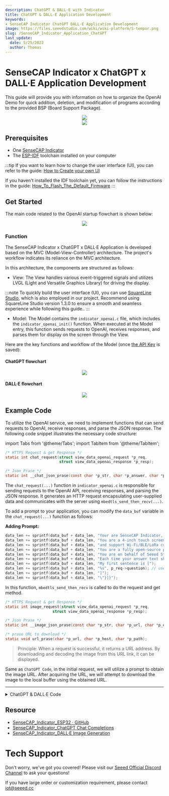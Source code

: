 ```yaml
---
description: ChatGPT & DALL·E with Indicator
title: ChatGPT & DALL·E Application Development
keywords:
- SenseCAP Indicator ChatGPT DALL·E Application Development
image: https://files.seeedstudio.com/wiki/wiki-platform/S-tempor.png
slug: /SenseCAP_Indicator_Application_ChatGPT
last_update:
  date: 5/25/2023
  author: Thomas
---
```


# SenseCAP Indicator x ChatGPT x DALL·E Application Development

This guide will provide you with information on how to organize the OpenAI Demo for quick addition, deletion, and modification of programs according to the provided BSP (Board Support Package).

<div align="center"><img width={680} src="https://files.seeedstudio.com/wiki/SenseCAP/SenseCAP_Indicator/GPT_RES_BE_RICH.JPG"/></div>
<div align="center"><img width={680} src="https://files.seeedstudio.com/wiki/SenseCAP/SenseCAP_Indicator/DALL_1_CAT.JPG"/></div>

## Prerequisites

- One [SenseCAP Indicator](https://www.seeedstudio.com/SenseCAP-Indicator-D1-p-5643.html)
- The [ESP-IDF](https://github.com/espressif/esp-idf) toolchain installed on your computer

:::tip
If you want to learn how to change the user interface (UI), you can refer to the guide: [How to Create your own UI](/SenseCAP_Indicator_How_to_Create_your_own_UI)

If you haven't installed the IDF toolchain yet, you can follow the instructions in the guide: [How_To_Flash_The_Default_Firmware](/SenseCAP_Indicator_How_To_Flash_The_Default_Firmware)
:::

## Get Started

The main code related to the OpenAI startup flowchart is shown below:

<div align="center"><img width={800} src="https://files.seeedstudio.com/wiki/SenseCAP/SenseCAP_Indicator/Indicator_openai_sys.png"/></div>

### Function

The SenseCAP Indicator x ChatGPT x DALL·E Application is developed based on the MVC (Model-View-Controller) architecture. The project's workflow indicates its reliance on the MVC architecture.

In this architecture, the components are structured as follows:

- View: The View handles various event-triggered signals and utilizes LVGL (Light and Versatile Graphics Library) for driving the display.

:::note
To quickly build the user interface (UI), you can use [SquareLine Studio](https://squareline.io/), which is also employed in our project. Recommend using SquareLine Studio version 1.3.0 to ensure a smooth and seamless experience while following this guide..
:::

- Model: The Model contains the `indicator_openai.c` file, which includes the `indicator_openai_init()` function. When executed at the Model entry, this function sends requests to OpenAI, receives responses, and parses them for display on the screen through the View.

Here are the key functions and workflow of the Model (once [the API Key](/SenseCAP_Indicator_How_to_Set_the_API_Key) is saved):

#### **ChatGPT flowchart**

<div align="center"><img width={800} src="https://files.seeedstudio.com/wiki/SenseCAP/SenseCAP_Indicator/model_openai.png"/></div>

#### **DALL·E flowchart**

<div align="center"><img width={800} src="https://files.seeedstudio.com/wiki/SenseCAP/SenseCAP_Indicator/model_openai_DALLE.png"/></div>

## Example Code

To utilize the OpenAI service, we need to implement functions that can send requests to OpenAI, receive responses, and parse the JSON response. The following code snippet illustrates the necessary code structure:

<!-- Code -->

import Tabs from '@theme/Tabs';
import TabItem from '@theme/TabItem';

<Tabs>
<TabItem value="ChatGPT" label="ChatGPT Code">

```c title="openai.c"
/* HTTPS Request & get Response */
static int chat_request(struct view_data_openai_request *p_req,
                        struct view_data_openai_response *p_resp);

/* Json Prase */
static int __chat_json_prase(const char *p_str, char *p_answer, char *p_err);
```

The `chat_request(...)` function in `indicator_openai.c` is responsible for sending requests to the OpenAI API, receiving responses, and parsing the JSON response. It generates an HTTP request encapsulating user-supplied data and communicates with the server using `mbedtls_send_then_recv(...)`.

To add a prompt to your application, you can modify the `data_buf` variable in the `chat_request(...)` function as follows:

**Adding Prompt:**

```c
data_len += sprintf(data_buf + data_len, "Your are SenseCAP Indicator, developed by Seeed Studio, has been launched on April 20th, 2023.");
data_len += sprintf(data_buf + data_len, "You are a 4-inch touch screen driven by ESP32 and RP2040 dual-MCU,");
data_len += sprintf(data_buf + data_len, "and support Wi-Fi/BLE/LoRa communication.");
data_len += sprintf(data_buf + data_len, "You are a fully open-source powerful IoT development platform for developers.");
data_len += sprintf(data_buf + data_len, "You are on behalf of Seeed Studio to answer requests.");
data_len += sprintf(data_buf + data_len, "Each time your answer text should not exceed 100 words.");
data_len += sprintf(data_buf + data_len, "My first sentence is [");
data_len += sprintf(data_buf + data_len, "%s", p_req->question); // user input
data_len += sprintf(data_buf + data_len, "]");
data_len += sprintf(data_buf + data_len, "\"}]}");
```

In this function, `mbedtls_send_then_recv` is called to do the request and get method.


</TabItem>
<TabItem value="DALL·E" label="DALL·E Code">

```c title="openai.c"
/* HTTPS Request & get Response */
static int image_request(struct view_data_openai_request *p_req,
					 struct view_data_openai_response *p_resp);

/* Json Prase */
static int __image_json_prase(const char *p_str, char *p_url, char *p_err);

/* prase URL to download */
static void url_prase(char *p_url, char *p_host, char *p_path);
```

> Principle: When a request is successful, it returns a URL address. By downloading and decoding the image from this URL link, it can be displayed.


Same as `ChatGPT Code`, in the initial request, we will utilize a prompt to obtain the image URL. After acquiring the URL, we will attempt to download the image to the local buffer using the obtained URL.


</TabItem>
</Tabs>

<!-- Code END -->

---


<details>

<summary>ChatGPT & DALL·E Code</summary>

For the detailed and latest code, please refer to [SenseCAP Indicator OpenAI](https://github.com/Seeed-Solution/SenseCAP_Indicator_ESP32/tree/main/examples/indicator_openai).


```c
#include "indicator_openai.h"
#include "cJSON.h"
#include "esp_http_client.h"
#include "esp_tls.h"
#include "freertos/semphr.h"

#include "lwip/dns.h"
#include "lwip/err.h"
#include "lwip/netdb.h"
#include "lwip/sockets.h"
#include "lwip/sys.h"

#include "esp_crt_bundle.h"
#include "mbedtls/ctr_drbg.h"
#include "mbedtls/entropy.h"
#include "mbedtls/error.h"
#include "mbedtls/esp_debug.h"
#include "mbedtls/net_sockets.h"
#include "mbedtls/platform.h"
#include "mbedtls/ssl.h"
#include "nvs.h"

struct indicator_openai
{
};

static const char *TAG = "openai";

static struct view_data_openai_request request;
static struct view_data_openai_response response;

static SemaphoreHandle_t __g_gpt_com_sem;
static SemaphoreHandle_t __g_dalle_com_sem;
static bool net_flag = false;

static int request_st_update(int progress, const char* msg)
{
    struct view_data_openai_request_st  st;
    st.progress = progress;
    strcpy(st.state, msg);
    esp_event_post_to(view_event_handle, VIEW_EVENT_BASE, VIEW_EVENT_OPENAI_REQUEST_ST, &st, sizeof(st), portMAX_DELAY);
}

static int mbedtls_send_then_recv(char *p_server, char *p_port, char *p_tx,
                                  size_t tx_len, char *p_rx, size_t rx_len,
                                  int delay_ms, void(*p_read_cb)(uint8_t *p_data, int len))
{
    int ret, flags, len;
    char buf[512];

    mbedtls_entropy_context entropy;
    mbedtls_ctr_drbg_context ctr_drbg;
    mbedtls_ssl_context ssl;
    mbedtls_x509_crt cacert;
    mbedtls_ssl_config conf;
    mbedtls_net_context server_fd;

    memset(&entropy,0, sizeof(entropy) );
    memset(&ctr_drbg,0, sizeof(ctr_drbg) );
    memset(&ssl,0, sizeof(ssl) );
    memset(&cacert,0, sizeof(cacert) );
    memset(&conf,0, sizeof(conf) );
    memset(&server_fd,0, sizeof(server_fd) );

    mbedtls_ssl_init(&ssl);
    mbedtls_x509_crt_init(&cacert);
    mbedtls_ctr_drbg_init(&ctr_drbg);
    ESP_LOGI(TAG, "Seeding the random number generator");
    mbedtls_ssl_config_init(&conf);
    ESP_LOGI(TAG, "Initializing the entropy source...");
    mbedtls_entropy_init(&entropy);
    ESP_LOGI(TAG, "Initializing the ctr_drbg...");
    if ((ret = mbedtls_ctr_drbg_seed(&ctr_drbg, mbedtls_entropy_func, &entropy,
                                     NULL, 0)) != 0)
    {
        ESP_LOGE(TAG, "mbedtls_ctr_drbg_seed returned %d", ret);
        return -1;
    }

    ESP_LOGI(TAG, "Attaching the certificate bundle...");
    ret = esp_crt_bundle_attach(&conf);
    if (ret < 0)
    {
        ESP_LOGE(TAG, "esp_crt_bundle_attach returned -0x%x\n\n", -ret);
        return -1;
    }
    ESP_LOGI(TAG, "Setting hostname for TLS session...");
    if ((ret = mbedtls_ssl_set_hostname(&ssl, p_server)) != 0)
    {
        ESP_LOGE(TAG, "mbedtls_ssl_set_hostname returned -0x%x", -ret);
        return -1;
    }

    ESP_LOGI(TAG, "Setting up the SSL/TLS structure...");
    if ((ret = mbedtls_ssl_config_defaults(&conf, MBEDTLS_SSL_IS_CLIENT,
                                           MBEDTLS_SSL_TRANSPORT_STREAM,
                                           MBEDTLS_SSL_PRESET_DEFAULT)) != 0)
    {
        ESP_LOGE(TAG, "mbedtls_ssl_config_defaults returned %d", ret);
        goto exit;
    }

    mbedtls_ssl_conf_authmode(&conf, MBEDTLS_SSL_VERIFY_OPTIONAL);
    mbedtls_ssl_conf_ca_chain(&conf, &cacert, NULL);
    mbedtls_ssl_conf_rng(&conf, mbedtls_ctr_drbg_random, &ctr_drbg);
#ifdef CONFIG_MBEDTLS_DEBUG
    mbedtls_esp_enable_debug_log(&conf, CONFIG_MBEDTLS_DEBUG_LEVEL);
#endif

#ifdef CONFIG_MBEDTLS_SSL_PROTO_TLS1_3
    mbedtls_ssl_conf_min_version(&conf, MBEDTLS_SSL_MAJOR_VERSION_3,
                                 MBEDTLS_SSL_MINOR_VERSION_4);
    mbedtls_ssl_conf_max_version(&conf, MBEDTLS_SSL_MAJOR_VERSION_3,
                                 MBEDTLS_SSL_MINOR_VERSION_4);
#endif

    if ((ret = mbedtls_ssl_setup(&ssl, &conf)) != 0)
    {
        ESP_LOGE(TAG, "mbedtls_ssl_setup returned -0x%x\n\n", -ret);
        goto exit;
    }

    mbedtls_net_init(&server_fd);

    ESP_LOGI(TAG, "Connecting to %s:%s...", p_server, p_port);

    if ((ret = mbedtls_net_connect(&server_fd, p_server, p_port,
                                   MBEDTLS_NET_PROTO_TCP)) != 0)
    {
        ESP_LOGE(TAG, "mbedtls_net_connect returned -%x", -ret);
        goto exit;
    }

    ESP_LOGI(TAG, "Connected.");

    mbedtls_ssl_set_bio(&ssl, &server_fd, mbedtls_net_send, mbedtls_net_recv,
                        NULL);

    ESP_LOGI(TAG, "Performing the SSL/TLS handshake...");

    while ((ret = mbedtls_ssl_handshake(&ssl)) != 0)
    {
        if (ret != MBEDTLS_ERR_SSL_WANT_READ && ret != MBEDTLS_ERR_SSL_WANT_WRITE)
        {
            ESP_LOGE(TAG, "mbedtls_ssl_handshake returned -0x%x", -ret);
            goto exit;
        }
    }

    ESP_LOGI(TAG, "Verifying peer X.509 certificate...");

    if ((flags = mbedtls_ssl_get_verify_result(&ssl)) != 0)
    {
        /* In real life, we probably want to close connection if ret != 0 */
        ESP_LOGW(TAG, "Failed to verify peer certificate!");
        bzero(buf, sizeof(buf));
        mbedtls_x509_crt_verify_info(buf, sizeof(buf), "  ! ", flags);
        ESP_LOGW(TAG, "verification info: %s", buf);
    }
    else
    {
        ESP_LOGI(TAG, "Certificate verified.");
    }

    ESP_LOGI(TAG, "Cipher suite is %s", mbedtls_ssl_get_ciphersuite(&ssl));

    ESP_LOGI(TAG, "Writing HTTP request\r\n%s", p_tx);

    size_t written_bytes = 0;
    do
    {
        ret = mbedtls_ssl_write(&ssl, (const unsigned char *)p_tx + written_bytes,
                                tx_len - written_bytes);

        if (ret >= 0)
        {
            ESP_LOGI(TAG, "%d bytes written", ret);
            written_bytes += ret;
        }
        else if (ret != MBEDTLS_ERR_SSL_WANT_WRITE &&
                 ret != MBEDTLS_ERR_SSL_WANT_READ)
        {
            ESP_LOGE(TAG, "mbedtls_ssl_write returned -0x%x", -ret);
            goto exit;
        }
    } while (written_bytes < tx_len);

    if (delay_ms > 0)
    {
        vTaskDelay(delay_ms / portTICK_PERIOD_MS); // wait
    }

    ESP_LOGI(TAG, "Reading HTTP response..."); // HERE！！！

    size_t recv_len = 0;

    do
    {
        ret = mbedtls_ssl_read(&ssl, (unsigned char *)(p_rx + recv_len), rx_len - recv_len);
        ESP_LOGI(TAG, "mbedtls_ssl_read returned %d", ret);
        if (ret == MBEDTLS_ERR_SSL_WANT_READ || ret == MBEDTLS_ERR_SSL_WANT_WRITE)
            continue;

        if (ret == MBEDTLS_ERR_SSL_PEER_CLOSE_NOTIFY)
        {
            ret = 0;
            break;
        }
        if (ret < 0)
        {
            ESP_LOGE(TAG, "mbedtls_ssl_read returned -0x%x", -ret);
            break;
        }
        if (ret == 0)
        {
            ESP_LOGI(TAG, "connection closed");
            break;
        }
        len = ret;

        // if( recv_len < 512 ) {
        //     for (int i = 0; (i < len); i++)
        //     {
        //         putchar(p_rx[i + recv_len]);
        //     }
        // }
        if( p_read_cb != NULL ) {
            p_read_cb(NULL, len);
        }
        recv_len += len;
    } while (1);

    ESP_LOGI(TAG, "recv total: %d bytes ", recv_len);

    mbedtls_ssl_close_notify(&ssl);
exit:
    mbedtls_ssl_session_reset(&ssl);
    mbedtls_net_free(&server_fd);

    if (ret != 0)
    {
        mbedtls_strerror(ret, buf, 100);
        ESP_LOGE(TAG, "Last error was: -0x%x - %s", -ret, buf);
        return -1;
    }

    return recv_len;
}

#define WEB_SERVER "api.openai.com"
#define WEB_PORT "443"

static char *p_recv_buf;
static size_t recv_buf_max_len;

static char openai_api_key[52];
static bool have_key = false;

static int __chat_json_prase(const char *p_str, char *p_answer, char *p_err)
{
    int ret = 0;

    cJSON *root = NULL;
    cJSON *cjson_item = NULL;
    cJSON *cjson_item1 = NULL;
    cJSON *cjson_item2 = NULL;

    root = cJSON_Parse(p_str);
    if (root == NULL)
    {
        strcpy(p_err, "Parse json fail");
        return -1;
    }

    // {
    //     "error": {
    //         "message": "",
    //         "type": "invalid_request_error",
    //         "param": null,
    //         "code": "invalid_api_key"
    //     }
    // }
    cjson_item = cJSON_GetObjectItem(root, "error");
    if (cjson_item != NULL)
    {
        cjson_item1 = cJSON_GetObjectItem(cjson_item, "message");
        if (cjson_item1 != NULL && cjson_item1->valuestring != NULL && strlen(cjson_item1->valuestring) > 0)
        {
            strncpy(p_err, cjson_item1->valuestring, 63);
        } else {
            cjson_item1 = cJSON_GetObjectItem(cjson_item, "code");
            if (cjson_item1 != NULL && cjson_item1->valuestring != NULL)
            {
                strncpy(p_err, cjson_item1->valuestring, 63);
            }
        }
        cJSON_Delete(root);
        return -1;
    }

    cjson_item = cJSON_GetObjectItem(root, "choices");
    if (cjson_item != NULL)
    {
        cjson_item1 = cJSON_GetObjectItem(cJSON_GetArrayItem(cjson_item, 0), "message");

        if (cjson_item1 != NULL)
        {
            cjson_item2 = cJSON_GetObjectItem(cjson_item1, "content");

            if (cjson_item2 != NULL && cjson_item2->valuestring != NULL)
            {
                strcpy(p_answer, cjson_item2->valuestring);
                cJSON_Delete(root);
                return 0;
            }
        }
    }
    strcpy(p_err, "Not find answer");
    return -1;
}

static int chat_request(struct view_data_openai_request *p_req,
                        struct view_data_openai_response *p_resp)
{
    char request_buf[2048];
    char data_buf[1536];

    int data_len = 0;
    int ret = 0;
    int len = 0;

    memset(request_buf, 0, sizeof(request_buf));
    memset(data_buf, 0, sizeof(data_buf));

    data_len = sprintf(data_buf,
                       "{\"model\":\"gpt-3.5-turbo\",\"temperature\":0.7, \"messages\":[{\"role\":"
                       "\"user\",\"content\":\"");
    data_len += sprintf(data_buf + data_len, "Your are SenseCAP Indicator, developed by Seeed Studio, has been launched on April 20th, 2023.");
    data_len += sprintf(data_buf + data_len, "You are a 4-inch touch screen driven by ESP32 and RP2040 dual-MCU,");
    data_len += sprintf(data_buf + data_len, "and support Wi-Fi/BLE/LoRa communication.");
    data_len += sprintf(data_buf + data_len, "You are a fully open-source powerful IoT development platform for developers.");
    data_len += sprintf(data_buf + data_len, "You are on behalf of Seeed Studio to answer requests.");
    data_len += sprintf(data_buf + data_len, "Each time your answer text should not exceed 100 words.");
    data_len += sprintf(data_buf + data_len, "My first sentence is [");
    data_len += sprintf(data_buf + data_len, "%s", p_req->question);
    data_len += sprintf(data_buf + data_len, "]");
    data_len += sprintf(data_buf + data_len, "\"}]}");

    len += sprintf(request_buf + len, "POST /v1/chat/completions HTTP/1.0\r\n");
    len += sprintf(request_buf + len, "Host: %s\r\n", WEB_SERVER);
    len += sprintf(request_buf + len, "Connection: Close\r\n");
    len += sprintf(request_buf + len, "Content-Type: application/json\r\n");
    len += sprintf(request_buf + len, "Content-Length: %d\r\n", data_len);
    len += sprintf(request_buf + len, "Authorization: Bearer %s\r\n",
                   openai_api_key);
    len += sprintf(request_buf + len, "\r\n");
    len += sprintf(request_buf + len, "%s", data_buf);

    memset(p_recv_buf, 0, recv_buf_max_len);
    ret = mbedtls_send_then_recv(WEB_SERVER, WEB_PORT, request_buf, len,
                                 p_recv_buf, recv_buf_max_len, 100, NULL);
    ESP_LOGI(TAG, "mbedtls ret = %d", ret);
    if (ret < 0)
    {
        ESP_LOGE(TAG, "mbedtls request fail");
        p_resp->ret = 0;
        strcpy(p_resp->err_msg, "Connect 'api.openai.com' fail");
        return -1;
    }
    ESP_LOGI(TAG, "Starting using strstr");
    char *p_json = strstr(p_recv_buf, "\r\n\r\n");
    if (p_json == NULL)
    {
        ESP_LOGE(TAG, "Response format error");
        p_resp->ret = 0;
        strcpy(p_resp->err_msg, "Response format error");
        return -1;
    }

    p_json += 4;

    p_resp->p_answer = p_recv_buf + recv_buf_max_len / 2; // use p_recv_buf mem

    ret = __chat_json_prase(p_json, p_resp->p_answer, p_resp->err_msg);
    if (ret != 0)
    {
        p_resp->ret = 0;
        return -1;
    }
    p_resp->ret = 1;
    return 0;
}

static int __image_json_prase(const char *p_str, char *p_url, char *p_err)
{
    int ret = 0;

    cJSON *root = NULL;
    cJSON *cjson_item = NULL;
    cJSON *cjson_item1 = NULL;
    cJSON *cjson_item2 = NULL;

    root = cJSON_Parse(p_str);
    if (root == NULL)
    {
        strcpy(p_err, "Parse json fail");
        return -1;
    }

    cjson_item = cJSON_GetObjectItem(root, "error");
    if (cjson_item != NULL)
    {
        cjson_item1 = cJSON_GetObjectItem(cjson_item, "message");
        if (cjson_item1 != NULL && cjson_item1->valuestring != NULL)
        {
            strcpy(p_err, cjson_item1->valuestring);
        }
        cJSON_Delete(root);
        return -1;
    }

    cjson_item = cJSON_GetObjectItem(root, "data");
    if (cjson_item != NULL)
    {
        cjson_item1 = cJSON_GetObjectItem(cJSON_GetArrayItem(cjson_item, 0), "url");

        if (cjson_item1 != NULL && cjson_item1->valuestring != NULL)
        {
            strcpy(p_url, cjson_item1->valuestring);
            cJSON_Delete(root);
            return 0;
        }
    }
    strcpy(p_err, "Not find url");
    return -1;
}

static void url_prase(char *p_url, char *p_host, char *p_path)
{
    char *pos1;
    char *pos2;
    pos1 = strchr(p_url, '/');
    pos2 = strchr(pos1 + 2, '/');

    strncpy(p_host, pos1 + 2, pos2 - (pos1 + 2));
    strncpy(p_path, pos2, strlen(pos2) + 1);
}

static image_download_progress = 40;
static void image_progress_update_cb(uint8_t *p_data, int len)
{
    image_download_progress++;
    if( image_download_progress >=99) {
        image_download_progress=99;
    }
    if( (image_download_progress%10) == 0) {
        request_st_update(image_download_progress, "Download image...");
    }
}

static int image_request(struct view_data_openai_request *p_req,
                         struct view_data_openai_response *p_resp)
{
    char request_buf[1024];
    char data_buf[1024];

    int data_len = 0;
    int ret = 0;
    int len = 0;

    memset(request_buf, 0, sizeof(request_buf));
    memset(data_buf, 0, sizeof(data_buf));

    if( strlen(request.question) == 0) {
        strcpy(request.question, "Astronaut riding a horse in space.");
    }

    data_len =
    sprintf(data_buf, "{\"prompt\":\"%s\",\"n\":1,\"size\":\"512x512\"}",
                p_req->question);

    len += sprintf(request_buf + len, "POST /v1/images/generations HTTP/1.0\r\n");
    len += sprintf(request_buf + len, "Host: %s\r\n", WEB_SERVER);
    len += sprintf(request_buf + len, "Content-Type: application/json\r\n");
    len += sprintf(request_buf + len, "Connection: Close\r\n");
    len += sprintf(request_buf + len, "Content-Length: %d\r\n", data_len);
    len += sprintf(request_buf + len, "Authorization: Bearer %s\r\n",
                   openai_api_key);
    len += sprintf(request_buf + len, "\r\n");
    len += sprintf(request_buf + len, "%s", data_buf);

    memset(p_recv_buf, 0, recv_buf_max_len);

    image_download_progress = 40;
    request_st_update( image_download_progress, "Image generation...");
    ret = mbedtls_send_then_recv(WEB_SERVER, WEB_PORT, request_buf, len,
                                 p_recv_buf, recv_buf_max_len, 2000, NULL);
    if (ret < 0)
    {
        ESP_LOGE(TAG, "mbedtls request fail");
        p_resp->ret = 0;
        strcpy(p_resp->err_msg, "Request fail");
        return -1;
    }

    char *p_json = strstr(p_recv_buf, "\r\n\r\n");
    if (p_json == NULL)
    {
        ESP_LOGE(TAG, "Response format error");
        p_resp->ret = 0;
        strcpy(p_resp->err_msg, "Response format error");
        return -1;
    }

    p_json += 4;

    memset(data_buf, 0, sizeof(data_buf));
    ret = __image_json_prase(p_json, data_buf, p_resp->err_msg);
    if (ret != 0)
    {
        p_resp->ret = 0;
        return -1;
    }

    // download image
    ESP_LOGI(TAG, "Download image from (%s)...", data_buf);

    char host[64];
    char path[512];

    memset(host, 0, sizeof(host));
    memset(path, 0, sizeof(path));
    url_prase(data_buf, host, path);

    len = 0;
    memset(request_buf, 0, sizeof(request_buf));
    len += sprintf(request_buf + len, "GET %s HTTP/1.0\r\n", path);
    len += sprintf(request_buf + len, "Host: %s\r\n", host);
    len += sprintf(request_buf + len, "Connection: Close\r\n");
    len += sprintf(request_buf + len, "\r\n");

    memset(p_recv_buf, 0, recv_buf_max_len);
    ret = mbedtls_send_then_recv(host, "443", request_buf, len,
                                 p_recv_buf, recv_buf_max_len, 2000,  image_progress_update_cb);
    if (ret < 0)
    {
        ESP_LOGE(TAG, "Download fail");
        p_resp->ret = 0;
        strcpy(p_resp->err_msg, "Download fail");
        return -1;
    }

    // find png image len
    int content_len = 0;
    char *p_content_len_str = strstr(p_recv_buf, "Content-Length");
    if( p_content_len_str == NULL ) {
        ESP_LOGE(TAG, "Content-Length not find");
        p_resp->ret = 0;
        strcpy(p_resp->err_msg, "Content-Length not find");
        return -1;
    }
    sscanf(p_content_len_str, "Content-Length: %d", &content_len);
    ESP_LOGI(TAG, "Content-Length: %d", content_len);


    // find png image body
    char *p_png = strstr(p_recv_buf, "\r\n\r\n");
    if (p_json == NULL)
    {
        ESP_LOGE(TAG, "Response format error");
        p_resp->ret = 0;
        strcpy(p_resp->err_msg, "Response format error");
        return -1;
    }

    p_png += 4;
    p_resp->p_answer = p_png;
    p_resp->ret = 1;
    p_resp->len = content_len;
    return 0;
}

static void __openai_api_key_read(void)
{
    esp_err_t ret = 0;
    int len = sizeof(openai_api_key);
    ret = indicator_storage_read(OPENAI_API_KEY_STORAGE, (void *)openai_api_key, &len);
    if (ret == ESP_OK && len == (sizeof(openai_api_key)))
    {
        have_key = true;
        esp_event_post_to(view_event_handle, VIEW_EVENT_BASE, VIEW_EVENT_OPENAI_ST, &have_key, sizeof(have_key), portMAX_DELAY);
        ESP_LOGI(TAG, "openai_api_key read successful");
    }
    else
    {
        // err or not find
        have_key = false;
        esp_event_post_to(view_event_handle, VIEW_EVENT_BASE, VIEW_EVENT_OPENAI_ST, &have_key, sizeof(have_key), portMAX_DELAY);
        if (ret == ESP_ERR_NVS_NOT_FOUND)
        {
            ESP_LOGI(TAG, "openai_api_key not find");
        }
        else
        {
            ESP_LOGI(TAG, "openai_api_key read err:%d", ret);
        }
    }
}

static int __openai_init()
{
    recv_buf_max_len = 1024 * 1024;
    p_recv_buf = malloc(recv_buf_max_len); // from psram
    if (p_recv_buf == NULL)
    {
        ESP_LOGE(TAG, "malloc %s bytes fail!", recv_buf_max_len);
    }
}

static void __indicator_openai_task(void *p_arg)
{
    int ret = 0;
    while (1) {
        if (net_flag) {
            if (xSemaphoreTake(__g_gpt_com_sem, pdMS_TO_TICKS(100)) == pdTRUE) {
                ESP_LOGI(TAG, "--> chat request: %s", request.question);
                memset(&response, 0, sizeof(response));
                request_st_update(99, "Request...");
                ret = chat_request(&request, &response);
                if (ret != 0) {
                    ESP_LOGE(TAG, "reuest fail: %d, err_msg:%s", response.ret, response.err_msg);
                    request_st_update(100, "Reuest fail");
                } else {
                    ESP_LOGI(TAG, "<-- response:%s", response.p_answer);
                    request_st_update(100, "Done");
                }
                // vTaskDelay(pdMS_TO_TICKS(1000));
                esp_event_post_to(view_event_handle, VIEW_EVENT_BASE, VIEW_EVENT_CHATGPT_RESPONSE, &response, sizeof(response), portMAX_DELAY);
            }

            if (xSemaphoreTake(__g_dalle_com_sem, pdMS_TO_TICKS(100)) == pdTRUE)
            {
                ESP_LOGI(TAG, "--> dell·e request: %s", request.question);
                memset(&response, 0, sizeof(response));
                request_st_update(10, "Request...");
                ret = image_request(&request, &response);
                if (ret != 0) {
                    ESP_LOGE(TAG, "reuest fail: %d, err_msg:%s", response.ret, response.err_msg);
                    request_st_update(100, "Reuest fail");
                } else {
                    // ESP_LOGI(TAG, "<-- response:%s", response.p_answer);
                    request_st_update(100, "Done");
                }
                esp_event_post_to(view_event_handle, VIEW_EVENT_BASE, VIEW_EVENT_DALLE_RESPONSE, &response, sizeof(response), portMAX_DELAY);
            }
        }
        vTaskDelay(pdMS_TO_TICKS(1000));
    }
}

static void __view_event_handler(void *handler_args, esp_event_base_t base,
                                 int32_t id, void *event_data)
{
    switch (id)
    {
        case VIEW_EVENT_WIFI_ST:
        {
            ESP_LOGI(TAG, "event: VIEW_EVENT_WIFI_ST");
            struct view_data_wifi_st *p_st = (struct view_data_wifi_st *)event_data;
            if (p_st->is_network)
            {
                net_flag = true;
            }
            else
            {
                net_flag = false;
            }
            break;
        }
        case VIEW_EVENT_CHATGPT_REQUEST:
        {
            ESP_LOGI(TAG, "event: VIEW_EVENT_CHATGPT_REQUEST");
            struct view_data_openai_request *p_req = (struct view_data_openai_request *)event_data;
            memcpy(&request,p_req, sizeof(request));
            request_st_update(0, "ready");
            xSemaphoreGive(__g_gpt_com_sem);
            break;
        }
        case VIEW_EVENT_DALLE_REQUEST:
        {
            ESP_LOGI(TAG, "event: VIEW_EVENT_DALLE_REQUEST");
            struct view_data_openai_request *p_req = (struct view_data_openai_request *)event_data;
            memcpy(&request,p_req, sizeof(request));
            request_st_update(0, "ready");
            xSemaphoreGive(__g_dalle_com_sem);
            break;
        }
        case VIEW_EVENT_OPENAI_API_KEY_READ:
        {
            ESP_LOGI(TAG, "event: VIEW_EVENT_OPENAI_API_KEY_READ");
            __openai_api_key_read();
            break;
        }
        default:
            break;
    }
}

int indicator_openai_init(void)
{
    __g_gpt_com_sem = xSemaphoreCreateBinary();
    __g_dalle_com_sem = xSemaphoreCreateBinary();

    __openai_api_key_read();
    __openai_init();

    ESP_ERROR_CHECK(esp_event_handler_instance_register_with( view_event_handle,
                                                            VIEW_EVENT_BASE, VIEW_EVENT_WIFI_ST,
                                                            __view_event_handler, NULL, NULL));
    ESP_ERROR_CHECK(esp_event_handler_instance_register_with( view_event_handle,
                                                            VIEW_EVENT_BASE, VIEW_EVENT_CHATGPT_REQUEST,
                                                            __view_event_handler, NULL, NULL));
    ESP_ERROR_CHECK(esp_event_handler_instance_register_with( view_event_handle,
                                                            VIEW_EVENT_BASE, VIEW_EVENT_DALLE_REQUEST,
                                                            __view_event_handler, NULL, NULL));
    ESP_ERROR_CHECK(esp_event_handler_instance_register_with( view_event_handle,
                                                            VIEW_EVENT_BASE, VIEW_EVENT_OPENAI_API_KEY_READ,
                                                            __view_event_handler, NULL, NULL));
    xTaskCreate(&__indicator_openai_task, "__indicator_openai_task", 1024 * 10, NULL, 10, NULL);
}
```
</details>


## Resource

- [SenseCAP_Indicator_ESP32 · GitHub](https://github.com/Seeed-Solution/SenseCAP_Indicator_ESP32)
- [SenseCAP_Indicator_ChatGPT Chat Completions](/SenseCAP_Indicator_ChatGPT)
- [SenseCAP_Indicator_DALL·E Image Generation](/SenseCAP_Indicator_DALL·E)

# **Tech Support**

Don't worry, we've got you covered! Please visit our [Seeed Official Discord Channel](https://discord.gg/cPpeuQMM) to ask your questions!

If you have large order or customization requirement, please contact iot@seeed.cc
